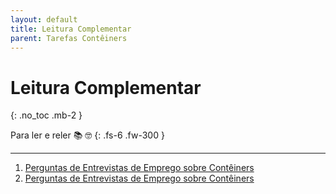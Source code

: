 ```yaml
---
layout: default
title: Leitura Complementar
parent: Tarefas Contêiners
---
```


# Leitura Complementar
{: .no_toc .mb-2 }

Para ler e reler 📚 🤓
{: .fs-6 .fw-300 }

---

1. [Perguntas de Entrevistas de Emprego sobre Contêiners](https://www.geeksforgeeks.org/cpp-stl-interview-questions/)
1. [Perguntas de Entrevistas de Emprego sobre Contêiners](https://www.hackerrank.com/domains/cpp/stl/page/1)
